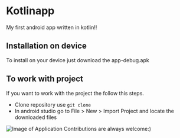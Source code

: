 # Kotlinapp
My first android app written in kotlin!!
## Installation on device
To install on your device just download the app-debug.apk
## To work with project
If you want to work with the project the follow this steps.
* Clone repository use ``` git clone ```
* In android studio go to File > New > Import Project and locate the downloaded files

![Image of Application](https://ibb.co/kS5VqYN)
Contributions are always welcome:)

